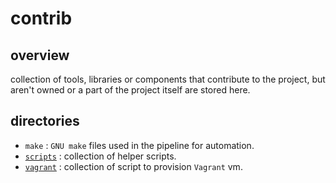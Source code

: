 # contrib

## overview

collection of tools, libraries or components that contribute to the project, 
but aren't owned or a part of the project itself are stored here.

## directories

- `make` : `GNU make` files used in the pipeline for automation.
- [`scripts`](installer/README.md) : collection of helper scripts.
- [`vagrant`](vagrant/README.md) : collection of script to provision `Vagrant` vm.

